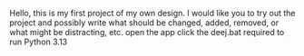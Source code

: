 Hello, this is my first project of my own design. I would like you to try out the project and possibly write what should be changed, added, removed, or what might be distracting, etc.
open the app click the deej.bat
required to run Python 3.13
